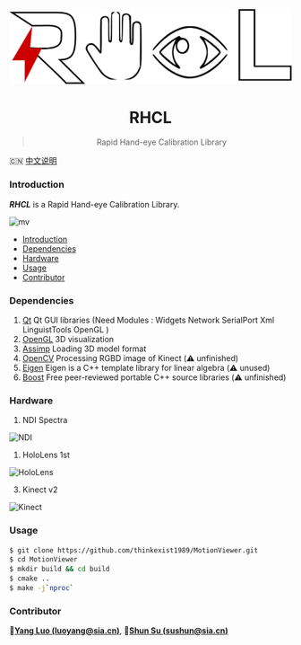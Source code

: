 <div align="center">
  <img src="./logo.png" alt="">
  <h1>RHCL</h1>
  <blockquote> Rapid Hand-eye Calibration Library </blockquote>
</div>

:cn: [中文说明](README_ZH.md)

### Introduction

**_RHCL_** is a Rapid Hand-eye Calibration Library.

![mv](./MotionViewer/res/mv.gif)

- [Introduction](#introduction)
- [Dependencies](#dependencies)
- [Hardware](#hardware)
- [Usage](#usage)
- [Contributor](#contributor)

### Dependencies

1. [Qt](https://www.qt.io/cn) Qt GUI libraries (Need Modules : Widgets Network SerialPort Xml LinguistTools OpenGL )
2. [OpenGL](https://www.opengl.org/) 3D visualization
3. [Assimp](https://www.assimp.org/) Loading 3D model format
4. [OpenCV](https://opencv.org/) Processing RGBD image of Kinect (:warning: unfinished)
5. [Eigen](http://eigen.tuxfamily.org/index.php?title=Main_Page) Eigen is a C++ template library for linear algebra (:warning: unused)
6. [Boost](https://www.boost.org/) Free peer-reviewed portable C++ source libraries (:warning: unfinished)

### Hardware

1. NDI Spectra

<img src="MotionViewer/res/ndi-spectra.jpg" width="300" alt="NDI" />

1. HoloLens 1st

<img src="MotionViewer/res/HoloLens1.jpg" width="300" alt="HoloLens" />

3. Kinect v2

<img src="MotionViewer/res/kinect.jpg" width="300" alt="Kinect" />

### Usage

```bash
$ git clone https://github.com/thinkexist1989/MotionViewer.git
$ cd MotionViewer
$ mkdir build && cd build
$ cmake ..
$ make -j`nproc`
```

### Contributor

:bust_in_silhouette:[**Yang Luo (luoyang@sia.cn)**](mailto:luoyang@sia.cn), :bust_in_silhouette:[**Shun Su (sushun@sia.cn)**](mailto:sushun@sia.cn)
